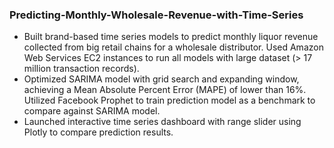 ### Predicting-Monthly-Wholesale-Revenue-with-Time-Series
* Built brand-based time series models to predict monthly liquor revenue collected from big retail chains for a wholesale distributor. Used Amazon Web Services EC2 instances to run all models with large dataset (> 17 million transaction records).
* Optimized SARIMA model with grid search and expanding window, achieving a Mean Absolute Percent Error (MAPE) of lower than 16%. Utilized Facebook Prophet to train prediction model as a benchmark to compare against SARIMA model.
* Launched interactive time series dashboard with range slider using Plotly to compare prediction results.
